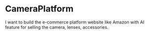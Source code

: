 # CameraPlatform

I want to build the e-commerce platform website like Amazon with AI feature for selling the camera, lenses, accessories.
